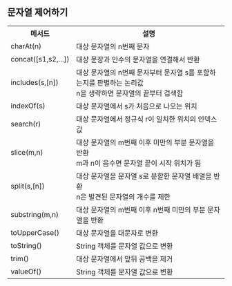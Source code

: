 ## 문자열 제어하기

<body>
  <table>
    <th>메서드</th>
    <th>설명</th>
    <tr>
      <td>charAt(n)</td>
      <td>대상 문자열의 n번째 문자</td>
    </tr>
    <tr>
      <td>concat([s1,s2,...])</td>
      <td>대상 문장과 인수의 문자열을 연결해서 반환</td>
    </tr>
    <tr>
      <td>includes(s,[n])</td>
      <td>대상 문자열의 n번째 문자부터 문자열 s를 포함하는지를 판별하는 논리값 <br>n을 생략하면 문자열의 끝부터 검색함</td>
    </tr>
    <tr>
      <td>indexOf(s)</td>
      <td>대상 문자열에서 s가 처음으로 나오는 위치</td>
    </tr>
    <tr>
      <td>search(r)</td>
      <td>대상 문자열에서 정규식 r이 일치한 위치의 인덱스 값</td>
    </tr>
    <tr>
      <td>slice(m,n)</td>
      <td>대상 문자열의 m번째 이후 미만의 부분 문자열을 반환<br>m과 n이 음수면 문자열 끝이 시작 위치가 됨</td>
    </tr>
    <tr>
      <td>split(s,[n])</td>
      <td>대상 문자열을 문자열 s로 분할한 문자열 배열을 반환<br>n은 발견된 문자열의 개수를 제한</td>
    </tr>
    <tr>
      <td>substring(m,n)</td>
      <td>대상 문자열의 m번째 이후 n번째 미만의 부분 문자열을 반환</td>
    </tr>
    <tr>
      <td>toUpperCase()</td>
      <td>대상 문자열을 대문자로 변환</td>
    </tr>
    <tr>
      <td>toString()</td>
      <td>String 객체를 문자열 값으로 변환</td>
    </tr>
    <tr>
      <td>trim()</td>
      <td>대상 문자열에서 앞뒤 공백을 제거</td>
    </tr>
    <tr>
      <td>valueOf()</td>
      <td>String 객체를 문자열 값으로 변환</td>
    </tr>
  </table>


  
</body>
